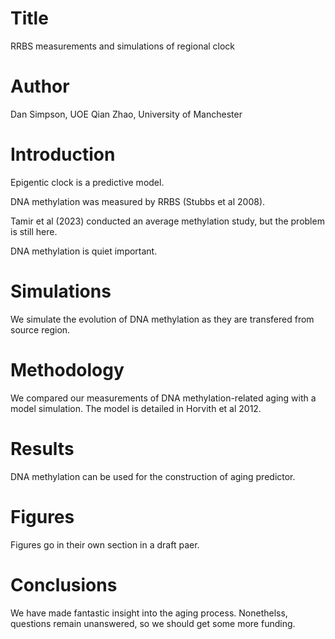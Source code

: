 # Title
RRBS measurements and simulations of regional clock

# Author
Dan Simpson, UOE
Qian Zhao, University of Manchester

# Introduction
Epigentic clock is a predictive model.

DNA methylation was measured by RRBS (Stubbs et al 2008).

Tamir et al (2023) conducted an average methylation study,
but the problem is still here.

DNA methylation is quiet important.

# Simulations
We simulate the evolution of DNA methylation as they are transfered from source region.

# Methodology
We compared our measurements of DNA methylation-related aging with a model simulation.
The model is detailed in Horvith et al 2012.

# Results
DNA methylation can be used for the construction of aging predictor.

# Figures
Figures go in their own section in a draft paer.

# Conclusions
We have made fantastic insight into the aging process.
Nonethelss, questions remain unanswered, so we should get some more funding.
